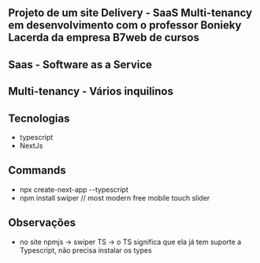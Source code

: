 ## Projeto de um site Delivery - SaaS Multi-tenancy em desenvolvimento com o professor Bonieky Lacerda da empresa B7web de cursos

## Saas - Software as a Service

## Multi-tenancy - Vários inquilinos

## Tecnologias
- typescript
- NextJs

## Commands
- npx create-next-app --typescript
- npm install swiper // most modern free mobile touch slider

## Observações
- no site npmjs -> swiper TS -> o TS significa que ela já tem suporte a Typescript, não precisa instalar os types
